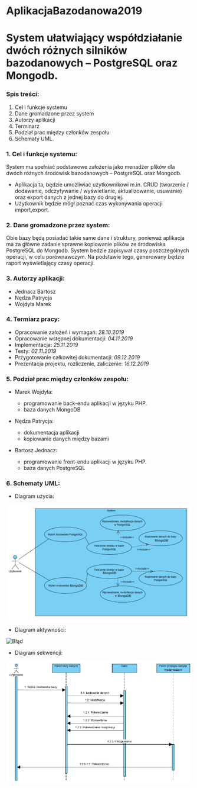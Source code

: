 # AplikacjaBazodanowa2019


# System ułatwiający współdziałanie dwóch różnych silników bazodanowych – PostgreSQL oraz Mongodb.


### Spis treści:
  1.	Cel i funkcje systemu
  2.	Dane gromadzone przez system
  3.	Autorzy aplikacji
  4.	Terminarz
  5.	Podział prac między członków zespołu
  6.	Schematy UML.
  

### 1. Cel i funkcje systemu:
System ma spełniać podstawowe założenia jako menadżer plików dla  dwóch różnych środowisk bazodanowych – PostgreSQL oraz Mongodb. 
- Aplikacja ta, będzie umożliwiać użytkownikowi m.in. CRUD (tworzenie / dodawanie, odczytywanie / wyświetlanie, aktualizowanie, usuwanie) oraz export danych z jednej bazy do drugiej. 
- Użytkownik będzie mógł poznać czas wykonywania operacji import,export.




### 2.	Dane gromadzone przez system:
Obie bazy będą posiadać takie same dane i struktury, ponieważ aplikacja ma za główne zadanie sprawne kopiowanie plików ze środowiska PostgreSQL do Mongodb. 
System bedzie zapisywał czasy poszczególnych operacji, w celu porównawczym. Na podstawie tego, generowany będzie raport wyświetlający czasy operacji.




### 3.	Autorzy aplikacji:
  - Jednacz Bartosz
  -	Nędza Patrycja
  -	Wojdyła Marek
  
  
  
  
### 4.	Termiarz pracy:
  -	Opracowanie założeń i wymagań: *28.10.2019*
  -	Opracowanie wstępnej dokumentacji: *04.11.2019*
  -	Implementacja: *25.11.2019*
  -	Testy: *02.11.2019*
  -	Przygotowanie całkowitej dokumentacji: *09.12.2019*
  -	Prezentacja projektu, rozliczenie, zaliczenie: *16.12.2019*
  
  
  
  
### 5. Podział prac między członków zespołu:
  -	Marek Wojdyła:
    - programowanie back-endu aplikacji w języku PHP.
    - baza danych MongoDB

  -	Nędza Patrycja:
    - dokumentacja aplikacji
    - kopiowanie danych między bazami

  -	Bartosz Jednacz:
    - programowanie front-endu aplikacji w języku PHP.
    - baza danych PostgreSQL




### 6. Schematy UML:
  -	Diagram użycia: 
  
  ![Błąd](Diagram_użycia.PNG "Opcjonalny tytul")
  
  
  
  
  -	Diagram aktywności:
  
  ![Błąd](Diagram_aktywności.PNG "Opcjonalny tytul")
  
  
  
  
  -	Diagram sekwencji:
  
  ![Błąd](Diagram_sekwencji.PNG "Opcjonalny tytul")
  
  
  
